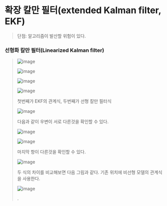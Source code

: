 # 확장 칼만 필터(extended Kalman filter, EKF)

> 단점: 알고리즘이 발산할 위험이 있다.

### 선형화 칼만 필터(Linearized Kalman filter)

> ![image](https://user-images.githubusercontent.com/65435447/167803159-d9eec843-2557-4bde-80a4-16748f5b1729.png)
>
> ![image](https://user-images.githubusercontent.com/65435447/167803241-ff09e687-fb25-4935-9ce7-112b36cc831e.png)
>
> ![image](https://user-images.githubusercontent.com/65435447/167803329-b812afe6-9f8a-4702-9238-742c583320a4.png)
>
> ![image](https://user-images.githubusercontent.com/65435447/167803820-daedfcd0-fc22-4ccb-99d3-6b7cd09b3f10.png)
>
> 첫번째가 EKF의 관계식, 두번째가 선형 칼만 필터식
>
> ![image](https://user-images.githubusercontent.com/65435447/167804056-e3a0491f-d62b-4647-a7a8-140233be1dc5.png)
>
> 다음과 같이 우변이 서로 다른것을 확인할 수 있다.
>
> ![image](https://user-images.githubusercontent.com/65435447/167804274-44c76494-8086-4b70-a4ff-26ded3cc2a52.png)
>
> ![image](https://user-images.githubusercontent.com/65435447/167804354-241ad484-751b-4d80-9dcb-1455675fdc6c.png)
>
> 마지막 항이 다른것을 확인할 수 있다.
>
> ![image](https://user-images.githubusercontent.com/65435447/167804610-f6ccfcd5-b81a-486a-a6eb-e7e87dde28d7.png)
>
> 두 식의 차이를 비교해보면 다음 그림과 같다.
> 기존 위치에 비선형 모델의 관계식을 사용한다.
> 
> ![image](https://user-images.githubusercontent.com/65435447/167805875-e37e5843-2cb8-4c55-8883-a02632b11679.png)
>
>.





